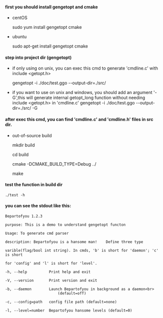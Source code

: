 #### first you should install gengetopt and cmake

* centOS

	sudo yum install gengetopt cmake

* ubuntu

	sudo apt-get install gengetopt cmake

#### step into project dir (gengetopt)

* if only using on unix, you can exec this cmd to generate 'cmdline.c' with include <getopt.h>

	gengetopt -i ./doc/test.ggo --output-dir=./src/ 

* if you want to use on unix and windows, you should add an argument '-G',this will generate internal getopt_long function without needing include <getopt.h> in 'cmdline.c'
	gengetopt -i ./doc/test.ggo --output-dir=./src/ -G

#### after exec this cmd, you can find 'cmdline.c' and 'cmdline.h' files in src dir.

* out-of-source  build

	mkdir build

	cd build

	cmake -DCMAKE_BUILD_TYPE=Debug ../

	make

#### test the function in build dir

	./test -h

#### you can see the stdout like this:

	Bepartofyou 1.2.3

	purpose: This is a demo to understand gengetopt functon

	Usage: To generate cmd parser

	description: Bepartofyou is a hansome man!    Define three type 

	varible(flag/bool int string). In cmds, 'b' is short for 'daemon'; 'c' is short 

	for 'config' and 'l' is short for 'level'. 

	-h, --help          Print help and exit

	-V, --version       Print version and exit

	-b, --daemon        Launch Bepartofyou in background as a daemon<br>
							(default=off)

	-c, --config=path   config file path (default=none)

	-l, --level=number  Bepartofyou hansome levels (default=0)


